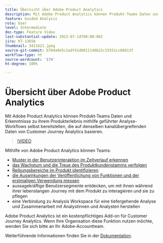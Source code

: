```yaml
---
title: Übersicht über Adobe Product Analytics
description: Mit Adobe Product Analytics können Produkt-Teams Daten und Erkenntnisse zu ihrem Produkterlebnis mithilfe geführter Analyse-Workflows selbst bereitstellen, die auf denselben kanalübergreifenden Daten von Customer Journey Analytics basieren.
feature: Guided Analysis
role: User
level: Intermediate
doc-type: Feature Video
last-substantial-update: 2023-07-14T00:00:00Z
jira: KT-13650
thumbnail: 3421621.jpeg
source-git-commit: b784a9e5c1adf41d0011140b22c15551cc86813f
workflow-type: ht
source-wordcount: '174'
ht-degree: 100%

---
```



# Übersicht über Adobe Product Analytics

Mit Adobe Product Analytics können Produkt-Teams Daten und Erkenntnisse zu ihrem Produkterlebnis mithilfe geführter Analyse-Workflows selbst bereitstellen, die auf denselben kanalübergreifenden Daten von Customer Journey Analytics basieren.

>[!VIDEO](https://video.tv.adobe.com/v/3421621/?learn=on)

Mithilfe von Adobe Product Analytics können Teams:

* [Muster in der Benutzerinteraktion im Zeitverlauf erkennen](../guided-analysis/trends/usage-trends-analysis.md)
* [das Wachstum und die Treue des Produktkundenstamms verfolgen](../guided-analysis/user-growth/active-user-growth-analysis.md)
* [Reibungsbereiche im Produkt identifizieren](../guided-analysis/funnel/funnel-friction-analysis.md)
* [die Auswirkungen der Veröffentlichung von Funktionen und der erstmaligen Verwendung messen](../guided-analysis/impact/release-impact-analysis.md)
* aussagekräftige Benutzersegmente entdecken, um mit ihnen während ihrer lebenslangen Journey mit dem Produkt zu interagieren und sie zu pflegen
* eine Verbindung zu Analysis Workspace für eine tiefergehende Analyse und Zusammenarbeit mit Analystinnen und Analysten herstellen

Adobe Product Analytics ist ein kostenpflichtiges Add-on für Customer Journey Analytics. Wenn Ihre Organisation diese Funktion nutzen möchte, wenden Sie sich bitte an Ihr Adobe-Accountteam.

Weiterführende Informationen finden Sie in der [Dokumentation](https://experienceleague.adobe.com/docs/analytics-platform/using/guided-analysis/overview.html?lang=de).

